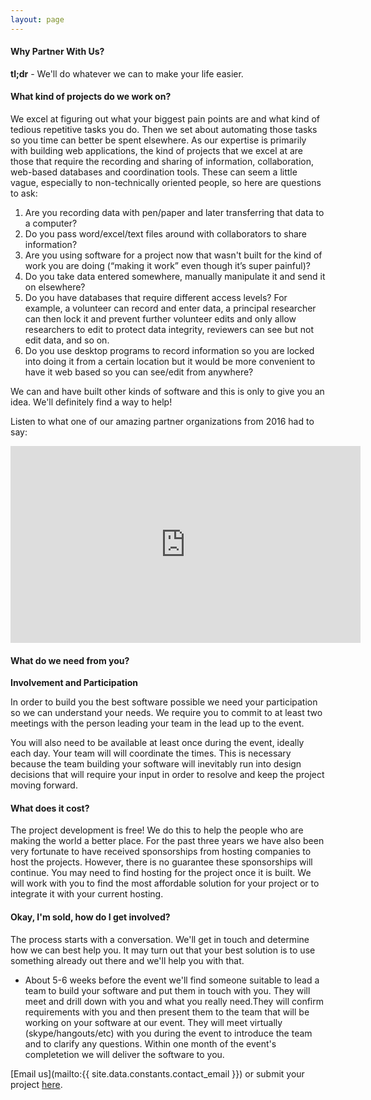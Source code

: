```yaml
---
layout: page
---
```


#### Why Partner With Us?

**tl;dr** - We'll do whatever we can to make your life easier.

#### What kind of projects do we work on?

We excel at figuring out what your biggest pain points are and what kind of tedious repetitive tasks you do. Then we set about automating those tasks so you time can better be spent elsewhere. As our expertise is primarily with building web applications, the kind of projects that we excel at are those that require the recording and sharing of information, collaboration, web-based databases and coordination tools. These can seem a little vague, especially to non-technically oriented people, so here are questions to ask:

1. Are you recording data with pen/paper and later transferring that data to a computer?
2. Do you pass word/excel/text files around with collaborators to share information?
3. Are you using software for a project now that wasn't built for the kind of work you are doing (“making it work” even though it’s super painful)?
4. Do you take data entered somewhere, manually manipulate it and send it on elsewhere?
5. Do you have databases that require different access levels? For example, a volunteer can record and enter data, a principal researcher can then lock it and prevent further volunteer edits and only allow researchers to edit to protect data integrity, reviewers can see but not edit data, and so on.
6. Do you use desktop programs to record information so you are locked into doing it from a certain location but it would be more convenient to have it web based so you can see/edit from anywhere?

We can and have built other kinds of software and this is only to give you an idea. We'll definitely find a way to help!

Listen to what one of our amazing partner organizations from 2016 had to say:

<iframe width="560" height="315" src="https://www.youtube.com/embed/kON0NSr6qk8" frameborder="0" allowfullscreen></iframe>


#### What do we need from you?

**Involvement and Participation**

In order to build you the best software possible we need your participation so we can understand your needs. We require you to commit to at least two meetings with the person leading your team in the lead up to the event.

You will also need to be available at least once during the event, ideally each day. Your team will will coordinate the times. This is necessary because the team building your software will inevitably run into design decisions that will require your input in order to resolve and keep the project moving forward.

#### What does it cost?

The project development is free! We do this to help the people who are making the world a better place. For the past three years we have also been very fortunate to have received sponsorships from hosting companies to host the projects. However, there is no guarantee these sponsorships will continue. You may need to find hosting for the project once it is built. We will work with you to find the most affordable solution for your project or to integrate it with your current hosting.

#### Okay, I'm sold, how do I get involved?

The process starts with a conversation. We'll get in touch and determine how we can best help you. It may turn out that your best solution is to use something already out there and we'll help you with that.
- About 5-6 weeks before the event we'll find someone suitable to lead a team to build your software and put them in touch with you.
They will meet and drill down with you and what you really need.They will confirm requirements with you and then present them to the team that will be working on your software at our event.
They will meet virtually (skype/hangouts/etc) with you during the event to introduce the team and to clarify any questions.
Within one month of the event's completetion we will deliver the software to you.

[Email us](mailto:{{ site.data.constants.contact_email }}) or submit your project [here](https://docs.google.com/forms/d/e/1FAIpQLScfGdu_Tx5UFoQ8zC2LgMCUj46RTRmx0Sfj1I1VuTYmvzo1Zw/viewform).
